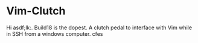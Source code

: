 Vim-Clutch
==========
Hi asdf;lk:.
Build18 is the dopest. 
A clutch pedal to interface with Vim while in SSH from a windows computer.
cfes

